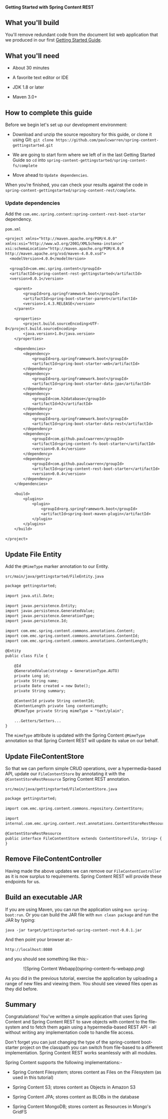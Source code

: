 #### Getting Started with Spring Content REST

## What you'll build

You'll remove redundant code from the document list web application that we produced in our first [Getting Started Guide](spring-content-fs-docs.md).

## What you'll need

- About 30 minutes

- A favorite text editor or IDE

- JDK 1.8 or later

- Maven 3.0+

## How to complete this guide

Before we begin let's set up our development environment:

- Download and unzip the source repository for this guide, or clone it using Git: `git clone https://github.com/paulcwarren/spring-content-gettingstarted.git`

- We are going to start form where we left of in the last Getting Started Guide so `cd` into `spring-content-gettingstarted/spring-content-fs/complete`

- Move ahead to `Update dependencies`.

When you’re finished, you can check your results against the code in `spring-content-gettingstarted/spring-content-rest/complete`.
 
### Update dependencies

Add the `com.emc.spring.content:spring-content-rest-boot-starter` dependency.

`pom.xml`

```
<project xmlns="http://maven.apache.org/POM/4.0.0" xmlns:xsi="http://www.w3.org/2001/XMLSchema-instance" xsi:schemaLocation="http://maven.apache.org/POM/4.0.0 http://maven.apache.org/xsd/maven-4.0.0.xsd">
  <modelVersion>4.0.0</modelVersion>
  
  <groupId>com.emc.spring.content</groupId>
  <artifactId>spring-content-rest-gettingstarted</artifactId>
  <version>0.0.1</version>
  
	<parent>
		<groupId>org.springframework.boot</groupId>
		<artifactId>spring-boot-starter-parent</artifactId>
		<version>1.4.3.RELEASE</version>
	</parent>

	<properties>
		<project.build.sourceEncoding>UTF-8</project.build.sourceEncoding>
		<java.version>1.8</java.version>
	</properties>

	<dependencies>
		<dependency>
			<groupId>org.springframework.boot</groupId>
			<artifactId>spring-boot-starter-web</artifactId>
		</dependency>
		<dependency>
			<groupId>org.springframework.boot</groupId>
			<artifactId>spring-boot-starter-data-jpa</artifactId>
		</dependency>
		<dependency>
			<groupId>com.h2database</groupId>
			<artifactId>h2</artifactId>
		</dependency>
		<dependency>
			<groupId>org.springframework.boot</groupId>
			<artifactId>spring-boot-starter-data-rest</artifactId>
		</dependency>
		<dependency>
			<groupId>com.github.paulcwarren</groupId>
			<artifactId>spring-content-fs-boot-starter</artifactId>
			<version>0.0.4</version>
		</dependency>
 		<dependency>
			<groupId>com.github.paulcwarren</groupId>
			<artifactId>spring-content-rest-boot-starter</artifactId>
			<version>0.0.4</version>
		</dependency>
 	</dependencies>

	<build>
		<plugins>
			<plugin>
				<groupId>org.springframework.boot</groupId>
				<artifactId>spring-boot-maven-plugin</artifactId>
			</plugin>
		</plugins>
	</build>

</project>
```

## Update File Entity

Add the `@MimeType` marker annotation to our Entity.

`src/main/java/gettingstarted/FileEntity.java`

```
package gettingstarted;

import java.util.Date;

import javax.persistence.Entity;
import javax.persistence.GeneratedValue;
import javax.persistence.GenerationType;
import javax.persistence.Id;

import com.emc.spring.content.commons.annotations.Content;
import com.emc.spring.content.commons.annotations.ContentId;
import com.emc.spring.content.commons.annotations.ContentLength;

@Entity
public class File {

	@Id
	@GeneratedValue(strategy = GenerationType.AUTO)
	private Long id;
	private String name;
	private Date created = new Date();
	private String summary;

	@ContentId private String contentId;
	@ContentLength private long contentLength;
	@MimeType private String mimeType = "text/plain";

	...Getters/Setters...
}
```

The `mimeType` attribute is updated with the Spring Content  `@MimeType` annotation so that Spring Content REST will update its value on our behalf.

## Update FileContentStore

So that we can perform simple CRUD operations, over a hypermedia-based API, update our `FileContentStore` by annotating it with the `@ContentStoreRestResource` Spring Content REST annotation.

`src/main/java/gettingstarted/FileContentStore.java`

```
package gettingstarted;

import com.emc.spring.content.commons.repository.ContentStore;

import internal.com.emc.spring.content.rest.annotations.ContentStoreRestResource;

@ContentStoreRestResource
public interface FileContentStore extends ContentStore<File, String> {
}
```

## Remove FileContentController

Having made the above updates we can remove our `FileContentController` as it is now surplus to requirements.   Spring Content REST will provide these endpoints for us.

## Build an executable JAR

If you are using Maven, you can run the application using `mvn spring-boot:run`.  Or you can build the JAR file with `mvn clean package` and run the JAR by typing:

`java -jar target/gettingstarted-spring-content-rest-0.0.1.jar`

And then point your browser at:-

`http://localhost:8080` 

and you should see something like this:-

<center>![Spring Content Webapp](spring-content-fs-webapp.png)</center>

As you did in the previous tutorial, exercise the application by uploading a range of new files and viewing them.  You should see viewed files open as they did before.

## Summary 

Congratulations!  You've written a simple application that uses Spring Content and Spring Content REST to save objects with content to the file-system and to fetch them again using a hypermedia-based REST API - all without writing any implementation code to handle file access. 

Don't forget you can just changing the type of the spring-content boot-starter project on the classpath you can switch from file-based to a different implementation.  Spring Content REST works seamlessly with all modules.
    
Spring Content supports the following implementations:-

- Spring Content Filesystem; stores content as Files on the Filesystem (as used in this tutorial)

- Spring Content S3; stores content as Objects in Amazon S3

- Spring Content JPA; stores content as BLOBs in the database

- Spring Content MongoDB; stores content as Resources in Mongo's GridFS